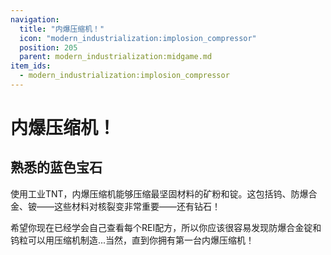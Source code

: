 ```yaml
---
navigation:
  title: "内爆压缩机！"
  icon: "modern_industrialization:implosion_compressor"
  position: 205
  parent: modern_industrialization:midgame.md
item_ids:
  - modern_industrialization:implosion_compressor
---
```


# 内爆压缩机！

## 熟悉的蓝色宝石

<ItemImage id="minecraft:diamond" />

使用工业TNT，内爆压缩机能够压缩最坚固材料的矿粉和锭。这包括钨、防爆合金、铍——这些材料对核裂变非常重要——还有钻石！

希望你现在已经学会自己查看每个REI配方，所以你应该很容易发现防爆合金锭和钨粒可以用压缩机制造...当然，直到你拥有第一台内爆压缩机！

<Recipe id="modern_industrialization:electric_age/machine/implosion_compressor_asbl" />

